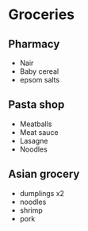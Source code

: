 # Groceries

## Pharmacy

- Nair
- Baby cereal
- epsom salts

## Pasta shop

- Meatballs
- Meat sauce
- Lasagne
- Noodles

## Asian grocery

- dumplings x2
- noodles
- shrimp
- pork
